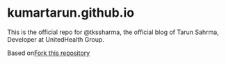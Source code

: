 # kumartarun.github.io

This is the official repo for @tkssharma, the official blog of Tarun Sahrma, Developer at UnitedHealth Group.

Based on[Fork this repository](https://github.com/kumartarun)
